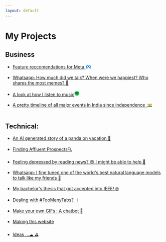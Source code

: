 ```yaml
---
layout: default
---
```

# My Projects
## Business
* [Feature reccomendations for Meta <img src="misc_images\meta.png" width="4%">](meta_sync_comm)<br><br>
* [Whatsapp: How much did we talk? When were we happiest? Who shares the most memes? 📲](whatsapp_analytics.html)<br><br>
* [A look at how I listen to music](myspotify.html)<img src="misc_images\spotify.png" width="3.5%"><br><br>
* [A pretty timeline of all major events in India since independence  &nbsp;](india_cplp_timeline.html)<img src="/images/Flag_of_India.svg" width="3%"><br><br>

## Technical:
* [An AI generated story of a panda on vacation 🐼](dalle_story.md)<br><br>
* [Finding Affluent Prospects🔍](stalking_anewlevel.html)<br><br>
* [Feeling depressed by reading news? 😓 I might be able to help 📰](news_negativity.html)<br><br>
* [Whatsapp: I fine tuned one of the world's best natural language models to talk like my friends 📲](gpt2Whatsapp.md)<br><br>
* [My bachelor's thesis that got accepted into IEEE! 🤓](ieee_discover.html)<br><br>
* [Dealing with #TooManyTabs?  &nbsp; ℹ](depthsearch.html)<br><br>
* [Make your own GIFs : A chatbot 📲](gifgenerator.html)<br><br>
* [Making this website](thiswebsite.html)<br><br>
* [Ideas ...☁ ⛳](project_ideas)<br><br>



<br><br>
<!-- * [](.md) -->